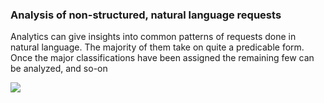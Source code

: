 ### Analysis of non-structured, natural language requests

Analytics can give insights into common patterns of requests done in natural language. The majority of them take on quite a predicable form. Once the major classifications have been assigned the remaining few can be analyzed, and so-on

![](assets/gifs/reverse-you-please.gif)
